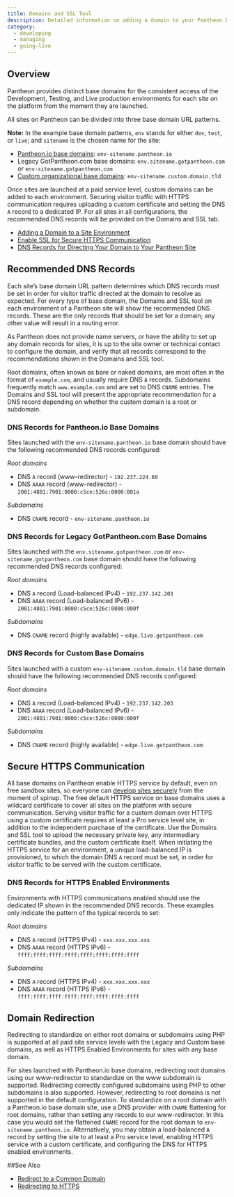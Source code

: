 ```yaml
---
title: Domains and SSL Tool
description: Detailed information on adding a domain to your Pantheon Drupal or WordPress site.
category:
  - developing
  - managing
  - going-live
---
```

## Overview

Pantheon provides distinct base domains for the consistent access of the Development, Testing, and Live production environments for each site on the platform from the moment they are launched.

All sites on Pantheon can be divided into three base domain URL patterns.

**Note:** In the example base domain patterns, `env` stands for either `dev`, `test`, or `live`; and `sitename` is the chosen name for the site:

* [Pantheon.io base domains](https://pantheon.io/docs/articles/sites/domains/using-pantheon-io-for-better-uptime/): `env-sitename.pantheon.io`
* Legacy GotPantheon.com base domains: `env.sitename.gotpantheon.com` or `env-sitename.gotpantheon.com`
* [Custom organizational base domains](https://pantheon.io/docs/articles/organizations/base-domains/): `env-sitename.custom.domain.tld`

Once sites are launched at a paid service level, custom domains can be added to each environment. Securing visitor traffic with HTTPS communication requires uploading a custom certificate and setting the DNS `A` record to a dedicated IP. For all sites in all configurations, the recommended DNS records will be provided on the Domains and SSL tab.

* [Adding a Domain to a Site Environment](/docs/articles/sites/domains/adding-a-domain-to-a-site-environment/)
* [Enable SSL for Secure HTTPS Communication](/docs/articles/sites/domains/adding-a-ssl-certificate-for-secure-https-communication/)
* [DNS Records for Directing Your Domain to Your Pantheon Site](/docs/articles/sites/domains/dns-records-for-directing-your-domain-to-your-pantheon-site/)


## Recommended DNS Records

Each site’s base domain URL pattern determines which DNS records must be set in order for visitor traffic directed at the domain to resolve as expected. For every type of base domain, the Domains and SSL tool on each environment of a Pantheon site will show the recommended DNS records. These are the only records that should be set for a domain; any other value will result in a routing error.

As Pantheon does not provide name servers, or have the ability to set up any domain records for sites, it is up to the site owner or technical contact to configure the domain, and verify that all records correspond to the recommendations shown in the Domains and SSL tool.

Root domains, often known as bare or naked domains, are most often in the format of `example.com`, and usually require DNS `A` records. Subdomains frequently match `www.example.com` and are set to DNS `CNAME` entries. The Domains and SSL tool will present the appropriate recommendation for a DNS record depending on whether the custom domain is a root or subdomain.

### DNS Records for Pantheon.io Base Domains

Sites launched with the `env-sitename.pantheon.io` base domain should have the following recommended DNS records configured:

_Root domains_

* DNS `A` record (www-redirector) - `192.237.224.60`
* DNS `AAAA` record (www-redirector) - `2001:4801:7901:0000:c5ce:526c:0000:001a`

_Subdomains_

* DNS `CNAME` record - `env-sitename.pantheon.io`

### DNS Records for Legacy GotPantheon.com Base Domains

Sites launched with the `env.sitename.gotpantheon.com` or `env-sitename.gotpantheon.com` base domain should have the following recommended DNS records configured:

_Root domains_

* DNS `A` record (Load-balanced IPv4) - `192.237.142.203`
* DNS `AAAA` record (Load-balanced IPv6) - `2001:4801:7901:0000:c5ce:526c:0000:000f`

_Subdomains_

* DNS `CNAME` record (highly available) - `edge.live.getpantheon.com`

### DNS Records for Custom Base Domains

Sites launched with a custom `env-sitename.custom.domain.tld` base domain should have the following recommended DNS records configured:

_Root domains_

* DNS `A` record (Load-balanced IPv4) - `192.237.142.203`
* DNS `AAAA` record (Load-balanced IPv6) - `2001:4801:7901:0000:c5ce:526c:0000:000f`

_Subdomains_

* DNS `CNAME` record (highly available) - `edge.live.getpantheon.com`

## Secure HTTPS Communication

All base domains on Pantheon enable HTTPS service by default, even on free sandbox sites, so everyone can [develop sites securely](/docs/articles/sites/domains/developing-with-ssl/) from the moment of spinup. The free default HTTPS service on base domains uses a wildcard certificate to cover all sites on the platform with secure communication. Serving visitor traffic for a custom domain over HTTPS using a custom certificate requires at least a Pro service level site, in addition to the independent purchase of the certificate. Use the Domains and SSL tool to upload the necessary private key, any intermediary certificate bundles, and the custom certificate itself. When initiating the HTTPS service for an environment, a unique load-balanced IP is provisioned, to which the domain DNS `A` record must be set, in order for visitor traffic to be served with the custom certificate.

### DNS Records for HTTPS Enabled Environments

Environments with HTTPS communications enabled should use the dedicated IP shown in the recommended DNS records. These examples only indicate the pattern of the typical records to set:

 _Root domains_

* DNS `A` record (HTTPS IPv4) - `xxx.xxx.xxx.xxx`
* DNS `AAAA` record (HTTPS IPv6) - `ffff:ffff:ffff:ffff:ffff:ffff:ffff:ffff`

_Subdomains_

* DNS `A` record (HTTPS IPv4) - `xxx.xxx.xxx.xxx`
* DNS `AAAA` record (HTTPS IPv6) - `ffff:ffff:ffff:ffff:ffff:ffff:ffff:ffff`

## Domain Redirection

Redirecting to standardize on either root domains or subdomains using PHP is supported at all paid site service levels with the Legacy and Custom base domains, as well as HTTPS Enabled Environments for sites with any base domain.

For sites launched with Pantheon.io base domains, redirecting root domains using our www-redirector to standardize on the www subdomain is supported. Redirecting correctly configured subdomains using PHP to other subdomains is also supported. However, redirecting to root domains is not supported in the default configuration. To standardize on a root domain with a Pantheon.io base domain site, use a DNS provider with `CNAME` flattening for root domains, rather than setting any records to our www-redirector. In this case you would set the flattened `CNAME` record for the root domain to `env-sitename.pantheon.io`. Alternatively, you may obtain a load-balanced `A` record by setting the site to at least a Pro service level, enabling HTTPS service with a custom certificate, and configuring the DNS for HTTPS enabled environments.

##See Also

* [Redirect to a Common Domain](/docs/articles/sites/code/redirect-incoming-requests/#redirect-to-a-common-domain)
* [Redirecting to HTTPS](/docs/articles/sites/code/redirect-incoming-requests/#redirecting-to-https)
